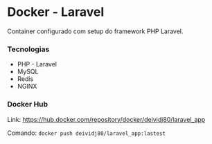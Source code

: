 # Docker - Laravel
Container configurado com setup do framework PHP Laravel.

### Tecnologias
- PHP - Laravel
- MySQL
- Redis
- NGINX

### Docker Hub
Link: https://hub.docker.com/repository/docker/deividj80/laravel_app

Comando:
`docker push deividj80/laravel_app:lastest`


